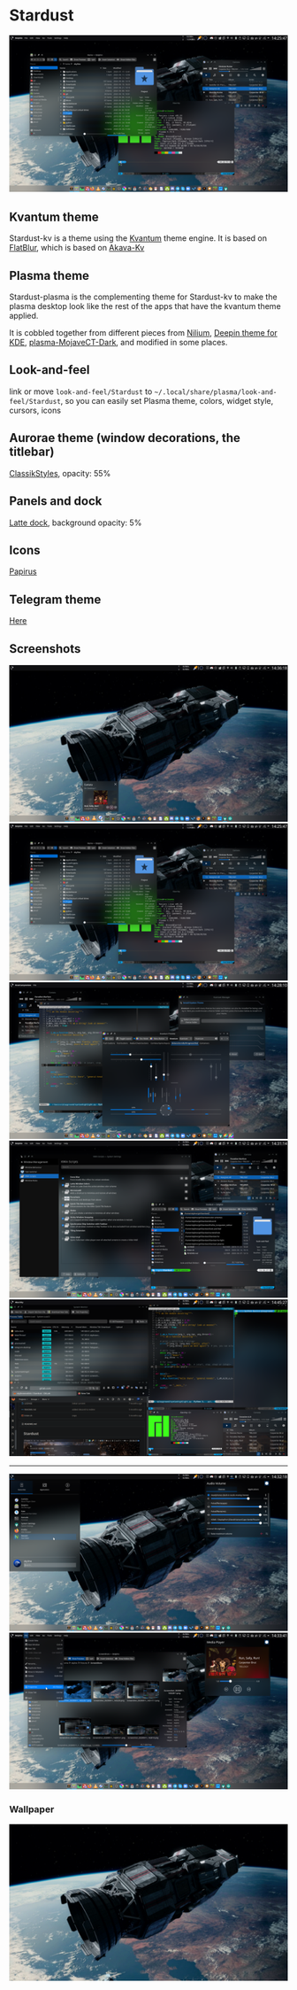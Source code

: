 # Stardust

![Stardust](screenshots/02-files-and-term.png)

## Kvantum theme

Stardust-kv is a theme using the
[Kvantum](https://github.com/tsujan/Kvantum/tree/master/Kvantum) theme engine.
It is based on [FlatBlur](https://github.com/Davide-sd/FlatBlur),
which is based on [Akava-Kv](https://github.com/Akava-Design/Akava-Kv)

## Plasma theme

Stardust-plasma is the complementing theme for Stardust-kv to make the plasma
desktop look like the rest of the apps that have the kvantum theme applied.

It is cobbled together from different pieces from
[Nilium](https://store.kde.org/p/1226329),
[Deepin theme for KDE](https://store.kde.org/p/1231459/),
[plasma-MojaveCT-Dark](https://store.kde.org/p/1291656/),
and modified in some places.

## Look-and-feel

link or move `look-and-feel/Stardust` to `~/.local/share/plasma/look-and-feel/Stardust`,
so you can easily set Plasma theme, colors, widget style, cursors, icons

## Aurorae theme (window decorations, the titlebar)

[ClassikStyles](https://github.com/paulmcauley/classikstyles), opacity: 55%

## Panels and dock

[Latte dock](https://invent.kde.org/plasma/latte-dock), background opacity: 5%

## Icons

[Papirus](https://store.kde.org/p/1166289/)

## Telegram theme

[Here](https://t.me/addtheme/stardust_044)

## Screenshots

![Basic desktop, with latte dock](screenshots/01-basic.png)
![Dolphin and Konsole](screenshots/02-files-and-term.png)
![Kvantum-manager and it's preview window](screenshots/03-kvantum.png)
![System Settings and Dolphin](screenshots/04-systemsettingsandfiles.png)
![I actually have 2 monitors](screenshots/05-busy.png)

---

![Plasma the #1](screenshots/plasma01.png)
![Plasma the #2](screenshots/plasma02.png)

### Wallpaper

![From the Expanse Season 4](screenshots/wallaper.png)
